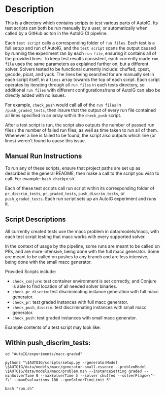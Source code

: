 # Description

This is a directory which contains scripts to test various parts of AutoIG. Its test scripts can both be run manually by a user, or automatically when called by a GitHub aciton in the AutoIG CI pipeline.

Each `test script` calls a corresponding folder of `run files`. Each test is a full setup and run of AutoIG, and the `test script` scans the output caused by running the experiment ran by each `run file`, ensuring it contains all of the provided lines. To keep test results consistent, each currently made `run file` uses the same parameters as explained further on, but a different solver. Solvers tested to be functional currently include: chuffed, cpsat, gecode, picat, and yuck. The lines being searched for are manually set in each script itself, in a `lines` array towards the top of each script. Each script operates by iterating through all `run files` in each tests directory, so additional `run files` with different configurations/runs of AutoIG can also be directly added with no issues.

For example, `check_push` would call all of the `run files` in `/push_graded_tests`, then insure that the output of every run file contained all lines specified in an array within the `check_push` script.

After a test script is run, the script also outputs the number of passed run files / the number of failed run files, as well as time taken to run all of them. Whenever a line is failed to be found, the script also outputs which line (or lines) weren't found to cause this issue.

## Manual Run Instructions

To run any of these scripts, ensure that project paths are set up as described in the general README, then make a call to the script you wish to call. For example: `bash check`pr.sh`.

Each of these test scripts call run script within its corresponding folder of `pr_discrim_tests`, `pr_graded_tests`, `push_discrim_tests`, or `push_graded_tests`. Each run script sets up an AutoIG experiment and runs it.

## Script Descriptions

All currently created tests use the macc problem in data/models/macc, with each test script testing that macc works with every supported solver.

In the context of usage by the pipeline, some runs are meant to be called on PRs, and are more intensive, being done with the full macc generator. Some are meant to be called on pushes to any branch and are less intensive, being done with the small macc generator.

Provided Scripts include:

- `check_conjure`: test container environment is set correctly, and Conjure is able to find location of all needed solver binaries.
- `check_pr_discrim`: test discriminating instance generation with full macc generator.
- `check_pr`: test graded instances with full macc generator.
- `check_push_discrim`: test discriminating instances with small macc generator.
- `check_push`: test graded instances with small macc generator.

Example contents of a test script may look like:

## Within push_discrim_tests:

`cd "AutoIG/experiments/macc-graded"`

`python3 "\$AUTOIG/scripts/setup.py --generatorModel \$AUTOIG/data/models/macc/generator-small.essence --problemModel \$AUTOIG/data/models/macc/problem.mzn --instanceSetting graded --minSolverTime 0 --maxSolverTime 5 --solver chuffed --solverFlags=\"-f\" --maxEvaluations 180 --genSolverTimeLimit 5"`

`bash "run.sh"`
